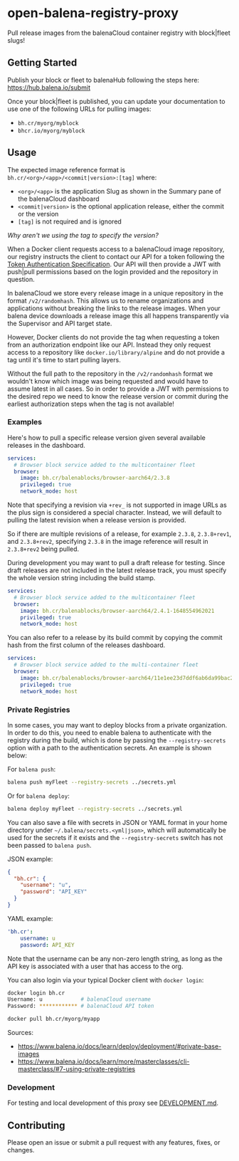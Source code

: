 # open-balena-registry-proxy

Pull release images from the balenaCloud container registry with block|fleet slugs!

## Getting Started

Publish your block or fleet to balenaHub following the steps here: <https://hub.balena.io/submit>

Once your block|fleet is published, you can update your documentation to use one of the following URLs for pulling images:

- `bh.cr/myorg/myblock`
- `bhcr.io/myorg/myblock`

## Usage

The expected image reference format is `bh.cr/<org>/<app>/<commit|version>:[tag]` where:

- `<org>/<app>` is the application Slug as shown in the Summary pane of the balenaCloud dashboard
- `<commit|version>` is the optional application release, either the commit or the version
- `[tag]` is not required and is ignored

_Why aren't we using the tag to specify the version?_

When a Docker client requests access to a balenaCloud image repository, our registry instructs the client to contact our API for a token following the [Token Authentication Specification](https://docs.docker.com/registry/spec/auth/token/). Our API will then provide a JWT with push|pull permissions
based on the login provided and the repository in question.

In balenaCloud we store every release image in a unique repository in the format `/v2/randomhash`. This allows us to rename organizations and applications without breaking the links to the release images. When your balena device downloads a release image this all happens transparently via the Supervisor and API target state.

However, Docker clients do not provide the tag when requesting a token from an authorization endpoint like our API. Instead they only request access to a repository like `docker.io/library/alpine` and do not provide a tag until it's time to start pulling layers.

Without the full path to the repository in the `/v2/randomhash` format we wouldn't know which image was being requested and would have to assume latest in all cases. So in order to provide a JWT with permissions to the desired repo we need to know the release version or commit during the earliest authorization steps when the tag is not available!

### Examples

Here's how to pull a specific release version given several available releases in the dashboard.

```yaml
services:
  # Browser block service added to the multicontainer fleet
  browser:
    image: bh.cr/balenablocks/browser-aarch64/2.3.8
    privileged: true
    network_mode: host
```

Note that specifying a revision via `+rev_` is not supported in image URLs as the plus sign is considered a special character. Instead, we will default to pulling the latest revision when a release version is provided.

So if there are multiple revisions of a release, for example `2.3.8`, `2.3.8+rev1`, and `2.3.8+rev2`, specifying `2.3.8` in the image reference will result in `2.3.8+rev2` being pulled.

During development you may want to pull a draft release for testing. Since draft releases are not included in the latest release track, you must specify the whole version string including the build stamp.

```yaml
services:
  # Browser block service added to the multicontainer fleet
  browser:
    image: bh.cr/balenablocks/browser-aarch64/2.4.1-1648554962021
    privileged: true
    network_mode: host
```

You can also refer to a release by its build commit by copying the commit hash from the first column of the releases dashboard.

```yaml
services:
  # Browser block service added to the multi-container fleet
  browser:
    image: bh.cr/balenablocks/browser-aarch64/11e1ee23d7ddf6ab6da99bac26c9d274
    privileged: true
    network_mode: host
```

### Private Registries

In some cases, you may want to deploy blocks from a private organization.
In order to do this, you need to enable balena to authenticate with the registry during the build,
which is done by passing the `--registry-secrets` option with a path to the authentication secrets. An example is shown below:

For `balena push`:

```bash
balena push myFleet --registry-secrets ../secrets.yml
```

Or for `balena deploy`:

```bash
balena deploy myFleet --registry-secrets ../secrets.yml
```

You can also save a file with secrets in JSON or YAML format in your home directory
under `~/.balena/secrets.<yml|json>`, which will automatically be used for the secrets
if it exists and the `--registry-secrets` switch has not been passed to `balena push`.

JSON example:

```json
{
  "bh.cr": {
    "username": "u",
    "password": "API_KEY"
  }
}
```

YAML example:

```yaml
'bh.cr':
    username: u
    password: API_KEY
```

Note that the username can be any non-zero length string, as long as the API key is associated with a user that has access to the org.

You can also login via your typical Docker client with `docker login`:

```bash
docker login bh.cr
Username: u            # balenaCloud username
Password: ************ # balenaCloud API token

docker pull bh.cr/myorg/myapp  
```

Sources:

- <https://www.balena.io/docs/learn/deploy/deployment/#private-base-images>
- <https://www.balena.io/docs/learn/more/masterclasses/cli-masterclass/#7-using-private-registries>

### Development

For testing and local development of this proxy see [DEVELOPMENT.md](./DEVELOPMENT.md).

## Contributing

Please open an issue or submit a pull request with any features, fixes, or changes.
